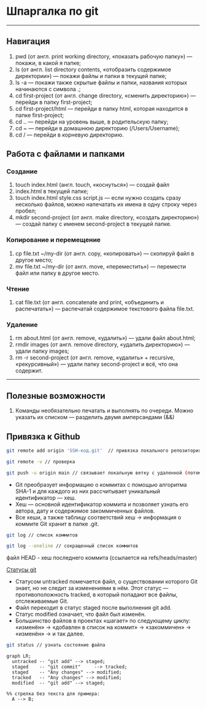# Шпаргалка по git
---
## Навигация  
1. pwd (от англ. print working directory, «показать рабочую папку») — покажи, в какой я папке;  
2. ls (от англ. list directory contents, «отобразить содержимое директории») — покажи файлы и папки в текущей папке;  
3. ls -a — покажи также скрытые файлы и папки, названия которых начинаются с символа .;  
4. cd first-project (от англ. change directory, «сменить директорию») — перейди в папку first-project;  
5. cd first-project/html — перейди в папку html, которая находится в папке first-project;  
6. cd .. — перейди на уровень выше, в родительскую папку;  
7. cd ~ — перейди в домашнюю директорию (/Users/Username);  
8. cd / — перейди в корневую директорию.   
## Работа с файлами и папками    
### Создание   
1. touch index.html (англ. touch, «коснуться») — создай файл   
2. index.html в текущей папке;  
3. touch index.html style.css script.js — если нужно создать сразу несколько файлов, можно напечатать их имена в одну строку через пробел;  
4. mkdir second-project (от англ. make directory, «создать директорию») — создай папку с именем second-project в текущей папке.   
### Копирование и перемещение   
1. cp file.txt ~/my-dir (от англ. copy, «копировать») — скопируй файл в другое место;  
2. mv file.txt ~/my-dir (от англ. move, «переместить») — перемести файл или папку в другое место.    
### Чтение  
1. cat file.txt (от англ. concatenate and print, «объединить и распечатать») — распечатай содержимое текстового файла file.txt.    
### Удаление   
1. rm about.html (от англ. remove, «удалить») — удали файл about.html;  
2. rmdir images (от англ. remove directory, «удалить директорию») — удали папку images;  
3. rm -r second-project (от англ. remove, «удалить» + recursive, «рекурсивный») — удали папку second-project и всё, что она содержит.   
---
## Полезные возможности  
1. Команды необязательно печатать и выполнять по очереди. Можно указать их списком — разделить двумя амперсандами (&&) 

## Привязка к Github  
```bash  
git remote add origin 'SSH-код.git'  // привязка локального репозитория к удаленному  
```    
```bash  
git remote -v // проверка
```
```bash  
git push -u origin main // связывает локальную ветку с удаленной (потом без -u)
```

- Git преобразует информацию о коммитах с помощью алгоритма SHA-1 и для каждого из них рассчитывает уникальный идентификатор — хеш.  
- Хеш — основной идентификатор коммита и позволяет узнать его автора, дату и содержимое закоммиченных файлов.  
- Все хеши, а также таблицу соответствий хеш → информация о коммите Git хранит в папке .git.  

```bash    
git log // список коммитов
```  
```bash  
git log --oneline // сокращенный список коммитов 
```  

файл HEAD - хеш последнего коммита (ссылается на refs/heads/master)  

[Статусы git](https://pictures.s3.yandex.net/resources/M2_T5_1686651284.png)  
- Статусом untracked помечается файл, о существовании которого Git знает, но не следит за изменениями в нём. Этот статус — противоположность tracked, в который попадают все файлы, отслеживаемые Git.  
- Файл переходит в статус staged после выполнения git add.  
- Статус modified означает, что файл был изменён.  
- Большинство файлов в проектах «шагает» по следующему циклу: «изменён» → «добавлен в список на коммит» → «закоммичен» → «изменён» → и так далее.  

```bash  
git status // узнать состояние файла
```   

```mermaid
graph LR;
  untracked -- "git add" --> staged;
  staged    -- "git commit"     --> tracked;
  staged    -- "Any changes" --> modified;
  tracked   -- "Any changes" --> modified;
  modified  -- "git add" --> staged;

%% стрелка без текста для примера: 
  A --> B;
``` 
